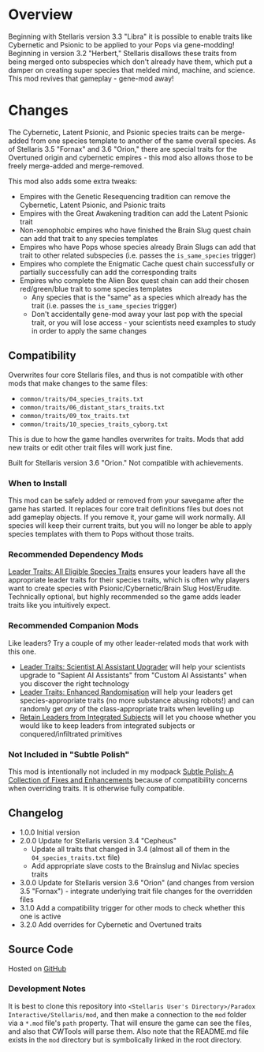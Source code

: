# Overview

Beginning with Stellaris version 3.3 "Libra" it is possible to enable traits like Cybernetic and Psionic to be applied to your Pops via gene-modding!  Beginning in version 3.2 "Herbert," Stellaris disallows these traits from being merged onto subspecies which don't already have them, which put a damper on creating super species that melded mind, machine, and science.  This mod revives that gameplay - gene-mod away!

# Changes

The Cybernetic, Latent Psionic, and Psionic species traits can be merge-added from one species template to another of the same overall species. As of Stellaris 3.5 "Fornax" and 3.6 "Orion," there are special traits for the Overtuned origin and cybernetic empires - this mod also allows those to be freely merge-added and merge-removed.

This mod also adds some extra tweaks:

* Empires with the Genetic Resequencing tradition can remove the Cybernetic, Latent Psionic, and Psionic traits
* Empires with the Great Awakening tradition can add the Latent Psionic trait
* Non-xenophobic empires who have finished the Brain Slug quest chain can add that trait to any species templates
* Empires who have Pops whose species already Brain Slugs can add that trait to other related subspecies (i.e. passes the `is_same_species` trigger)
* Empires who complete the Enigmatic Cache quest chain successfully or partially successfully can add the corresponding traits
* Empires who complete the Alien Box quest chain can add their chosen red/green/blue trait to some species templates
    * Any species that is the "same" as a species which already has the trait (i.e. passes the `is_same_species` trigger)
    * Don't accidentally gene-mod away your last pop with the special trait, or you will lose access - your scientists need examples to study in order to apply the same changes

## Compatibility

Overwrites four core Stellaris files, and thus is not compatible with other mods that make changes to the same files:

* `common/traits/04_species_traits.txt`
* `common/traits/06_distant_stars_traits.txt`
* `common/traits/09_tox_traits.txt`
* `common/traits/10_species_traits_cyborg.txt`

This is due to how the game handles overwrites for traits.  Mods that add new traits or edit other trait files will work just fine.

Built for Stellaris version 3.6 "Orion." Not compatible with achievements.

### When to Install

This mod can be safely added or removed from your savegame after the game has started.  It replaces four core trait definitions files but does not add gameplay objects.  If you remove it, your game will work normally.  All species will keep their current traits, but you will no longer be able to apply species templates with them to Pops without those traits.

### Recommended Dependency Mods

[Leader Traits: All Eligible Species Traits](https://steamcommunity.com/sharedfiles/filedetails/?id=2499031295) ensures your leaders have all the appropriate leader traits for their species traits, which is often why players want to create species with Psionic/Cybernetic/Brain Slug Host/Erudite.  Technically optional, but highly recommended so the game adds leader traits like you intuitively expect.

### Recommended Companion Mods

Like leaders?  Try a couple of my other leader-related mods that work with this one.

* [Leader Traits: Scientist AI Assistant Upgrader](https://steamcommunity.com/sharedfiles/filedetails/?id=2498166286) will help your scientists upgrade to "Sapient AI Assistants" from "Custom AI Assistants" when you discover the right technology
* [Leader Traits: Enhanced Randomisation](https://steamcommunity.com/sharedfiles/filedetails/?id=2553806265) will help your leaders get species-appropriate traits (no more substance abusing robots!) and can randomly get _any_ of the class-appropriate traits when levelling up
* [Retain Leaders from Integrated Subjects](https://steamcommunity.com/sharedfiles/filedetails/?id=2553818684) will let you choose whether you would like to keep leaders from integrated subjects or conquered/infiltrated primitives

### Not Included in "Subtle Polish"

This mod is intentionally not included in my modpack [Subtle Polish: A Collection of Fixes and Enhancements](https://steamcommunity.com/sharedfiles/filedetails/?id=2522974089) because of compatibility concerns when overriding traits.  It is otherwise fully compatible.

## Changelog

* 1.0.0 Initial version
* 2.0.0 Update for Stellaris version 3.4 "Cepheus"
    * Update all traits that changed in 3.4 (almost all of them in the `04_species_traits.txt` file)
    * Add appropriate slave costs to the Brainslug and Nivlac species traits
* 3.0.0 Update for Stellaris version 3.6 "Orion" (and changes from version 3.5 "Fornax") - integrate underlying trait file changes for the overridden files
* 3.1.0 Add a compatibility trigger for other mods to check whether this one is active
* 3.2.0 Add overrides for Cybernetic and Overtuned traits

## Source Code

Hosted on [GitHub](https://github.com/corsairmarks/leader_traits_merge_add)

### Development Notes

It is best to clone this repository into `<Stellaris User's Directory>/Paradox Interactive/Stellaris/mod`, and then make a connection to the `mod` folder via a `*.mod` file's `path` property.  That will ensure the game can see the files, and also that CWTools will parse them.  Also note that the README.md file exists in the `mod` directory but is symbolically linked in the root directory.